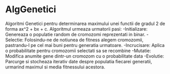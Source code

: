 # AlgGenetici
Algoritmi Genetici pentru determinarea maximului unei functii de gradul 2 de forma ax^2 + bx + c.
Algoritmul urmeaza urmatorii pasi:
 -Initializare: Genereaza o populatie random de cromozomi reprezentati in binar.
 -Selectie: Folosindu-ne de notiunea de fitness alegem cromozomii, pastrandu-l pe cel mai buni pentru generatia urmatoare.
 -Incrucisare: Aplica o probabilitate pentru cromozomii selectati sa se recombine
 -Mutatie: Modifica anumite gene dintr-un cromozom cu o probabilitate data
 -Evolutie: Parcurge si stocheaza iterativ date despre populatia fiecarei generatii, urmarind maximul si media fitnessului acestora.
